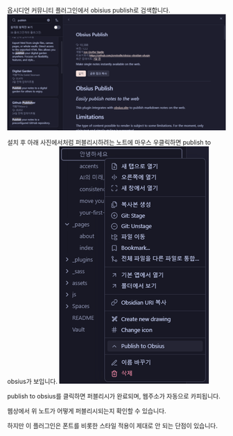 ---
---

옵시디언 커뮤니티 플러그인에서 obisius publish로 검색합니다.
<img class="img" src="/assets/img/Obsidian/Pasted image 20240425163247.png">

설치 후 아래 사진에서처럼 퍼블리시하려는 노트에 마우스 우클릭하면 publish to obsius가 보입니다.
<img class="img" src="/assets/img/Obsidian/Pasted image 20240425163559.png">

publish to obsius를 클릭하면 퍼블리시가 완료되며, 웹주소가 자동으로 카피됩니다.

웹상에서 위 노트가 어떻게 퍼블리시되는지 확인할 수 있습니다.

하지만 이 플러그인은 폰트를 비롯한 스타일 적용이 제대로 안 되는 단점이 있습니다.